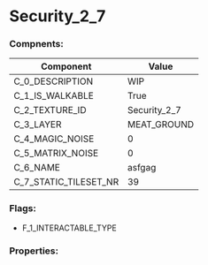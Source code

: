 

# Security_2_7





### Compnents: 
| Component | Value | 
|  --  |  --  | 
| C_0_DESCRIPTION | WIP | 
| C_1_IS_WALKABLE | True | 
| C_2_TEXTURE_ID | Security_2_7 | 
| C_3_LAYER | MEAT_GROUND | 
| C_4_MAGIC_NOISE | 0 | 
| C_5_MATRIX_NOISE | 0 | 
| C_6_NAME | asfgag | 
| C_7_STATIC_TILESET_NR | 39 | 


### Flags: 
* F_1_INTERACTABLE_TYPE


### Properties: 

